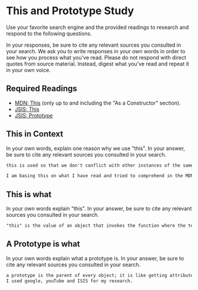 # This and Prototype Study

Use your favorite search engine and the provided readings to research and
respond to the following questions.

In your responses, be sure to cite any relevant sources you consulted in your
search. We ask you to write responses in your own words in order to see how you
process what you've read. Please do not respond with direct quotes from source
material. Instead, digest what you've read and repeat it in your own voice.

## Required Readings

-   [MDN: This](https://developer.mozilla.org/en-US/docs/Web/JavaScript/Reference/Operators/this)
(only up to and including the "As a Constructor" section).
-   [JSIS: This](http://javascriptissexy.com/understand-javascripts-this-with-clarity-and-master-it/)
-   [JSIS: Prototype](http://javascriptissexy.com/javascript-prototype-in-plain-detailed-language/)

## This in Context

In your own words, explain one reason why we use "this". In your answer, be
sure to cite any relevant sources you consulted in your search.

```md
this is used so that we don't conflict with other instances of the same variable such as var name = {}.  it binds an object to a variable.

I am basing this on what I have read and tried to comprehend in the MDN and JSIS articles
```

## This is what

In your own words explain "this".  In your answer, be
sure to cite any relevant sources you consulted in your search.

```md
"this" is the value of an object that invokes the function where the term "this"is used. it binds the value of an object to a variable within the function.
```

## A Prototype is what

In your own words explain what a prototype is.  In your answer, be
sure to cite any relevant sources you consulted in your search.

```md
a prototype is the parent of every object; it is like getting attributes(arms,legs,head)from your mother who got them from her mother...
I used google, youTube and ISIS for my research.
```
